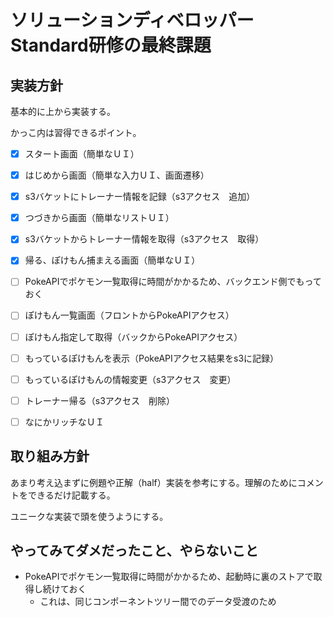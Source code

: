 # ソリューションディベロッパーStandard研修の最終課題

## 実装方針
基本的に上から実装する。

かっこ内は習得できるポイント。
- [x] スタート画面（簡単なＵＩ）
- [x] はじめから画面（簡単な入力ＵＩ、画面遷移）
- [x] s3バケットにトレーナー情報を記録（s3アクセス　追加）
- [x] つづきから画面（簡単なリストＵＩ）
- [x] s3バケットからトレーナー情報を取得（s3アクセス　取得）
- [x] 帰る、ぽけもん捕まえる画面（簡単なＵＩ）
- [ ] PokeAPIでポケモン一覧取得に時間がかかるため、バックエンド側でもっておく
- [ ] ぽけもん一覧画面（フロントからPokeAPIアクセス）
- [ ] ぽけもん指定して取得（バックからPokeAPIアクセス）
- [ ] もっているぽけもんを表示（PokeAPIアクセス結果をs3に記録）
- [ ] もっているぽけもんの情報変更（s3アクセス　変更）
- [ ] トレーナー帰る（s3アクセス　削除）
- [ ] なにかリッチなＵＩ


## 取り組み方針
あまり考え込まずに例題や正解（half）実装を参考にする。理解のためにコメントをできるだけ記載する。

ユニークな実装で頭を使うようにする。

## やってみてダメだったこと、やらないこと
- PokeAPIでポケモン一覧取得に時間がかかるため、起動時に裏のストアで取得し続けておく
  - これは、同じコンポーネントツリー間でのデータ受渡のため
